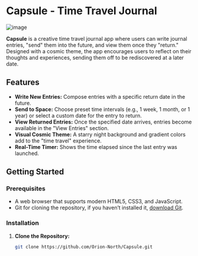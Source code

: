 # Capsule - Time Travel Journal
![image](https://github.com/user-attachments/assets/447e46b1-d417-4eff-a2f4-5b43bb3a8115)

**Capsule** is a creative time travel journal app where users can write journal entries, "send" them into the future, and view them once they "return." Designed with a cosmic theme, the app encourages users to reflect on their thoughts and experiences, sending them off to be rediscovered at a later date.

## Features

- **Write New Entries:** Compose entries with a specific return date in the future.
- **Send to Space:** Choose preset time intervals (e.g., 1 week, 1 month, or 1 year) or select a custom date for the entry to return.
- **View Returned Entries:** Once the specified date arrives, entries become available in the "View Entries" section.
- **Visual Cosmic Theme:** A starry night background and gradient colors add to the "time travel" experience.
- **Real-Time Timer:** Shows the time elapsed since the last entry was launched.

## Getting Started

### Prerequisites
- A web browser that supports modern HTML5, CSS3, and JavaScript.
- Git for cloning the repository, if you haven’t installed it, [download Git](https://git-scm.com/downloads).

### Installation

1. **Clone the Repository:**
   ```bash
   git clone https://github.com/Orion-North/Capsule.git
